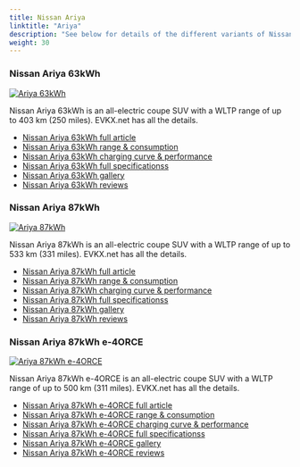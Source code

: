 ```yaml
---
title: Nissan Ariya
linktitle: "Ariya"
description: "See below for details of the different variants of Nissan Ariya"
weight: 30
---
```

### Nissan Ariya 63kWh

<a href="ariya_63kwh/"><img src="https://media.evkx.net/multimedia/models/nissan/ariya/ariya_63kwh/main_1_st.jpg" class="img-fluid" alt="Ariya 63kWh" ></a>

Nissan Ariya 63kWh is an all-electric coupe SUV with a WLTP range of up to 403 km (250 miles). EVKX.net has all the details. 

- [Nissan Ariya 63kWh full article](ariya_63kwh/)
- [Nissan Ariya 63kWh range & consumption](ariya_63kwh/rangeandconsumption)
- [Nissan Ariya 63kWh charging curve & performance](ariya_63kwh/chargingcurve)
- [Nissan Ariya 63kWh full specificationss](ariya_63kwh/specifications)
- [Nissan Ariya 63kWh gallery](ariya_63kwh/gallery)
- [Nissan Ariya 63kWh reviews](ariya_63kwh/reviews)

### Nissan Ariya 87kWh

<a href="ariya_87kwh/"><img src="https://media.evkx.net/multimedia/models/nissan/ariya/ariya_87kwh/main_1_st.jpg" class="img-fluid" alt="Ariya 87kWh" ></a>

Nissan Ariya 87kWh is an all-electric coupe SUV with a WLTP range of up to 533 km (331 miles). EVKX.net has all the details. 

- [Nissan Ariya 87kWh full article](ariya_87kwh/)
- [Nissan Ariya 87kWh range & consumption](ariya_87kwh/rangeandconsumption)
- [Nissan Ariya 87kWh charging curve & performance](ariya_87kwh/chargingcurve)
- [Nissan Ariya 87kWh full specificationss](ariya_87kwh/specifications)
- [Nissan Ariya 87kWh gallery](ariya_87kwh/gallery)
- [Nissan Ariya 87kWh reviews](ariya_87kwh/reviews)

### Nissan Ariya 87kWh e-4ORCE

<a href="ariya_87kwh_e-4orce/"><img src="https://media.evkx.net/multimedia/models/nissan/ariya/ariya_87kwh_e-4orce/main_1_st.jpg" class="img-fluid" alt="Ariya 87kWh e-4ORCE" ></a>

Nissan Ariya 87kWh e-4ORCE is an all-electric coupe SUV with a WLTP range of up to 500 km (311 miles). EVKX.net has all the details. 

- [Nissan Ariya 87kWh e-4ORCE full article](ariya_87kwh_e-4orce/)
- [Nissan Ariya 87kWh e-4ORCE range & consumption](ariya_87kwh_e-4orce/rangeandconsumption)
- [Nissan Ariya 87kWh e-4ORCE charging curve & performance](ariya_87kwh_e-4orce/chargingcurve)
- [Nissan Ariya 87kWh e-4ORCE full specificationss](ariya_87kwh_e-4orce/specifications)
- [Nissan Ariya 87kWh e-4ORCE gallery](ariya_87kwh_e-4orce/gallery)
- [Nissan Ariya 87kWh e-4ORCE reviews](ariya_87kwh_e-4orce/reviews)

